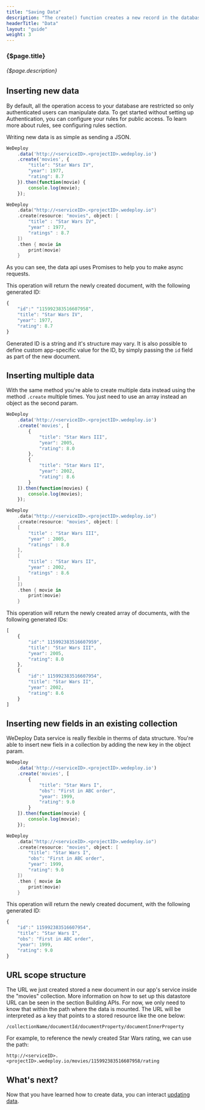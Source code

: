 ```yaml
---
title: "Saving Data"
description: "The create() function creates a new record in the database using the current attributes. It then returns the newly saved object in the Promise response."
headerTitle: "Data"
layout: "guide"
weight: 3
---
```


### {$page.title}

###### {$page.description}

<article id="1">

## Inserting new data

<aside>

By default, all the operation access to your database are restricted so only authenticated users can manipulate data. To get started without setting up Authentication, you can configure your rules for public access. To learn more about rules, see configuring rules section.

</aside>

Writing new data is as simple as sending a JSON.

```javascript
WeDeploy
	.data('http://<serviceID>.<projectID>.wedeploy.io')
	.create('movies', {
		"title": "Star Wars IV",
		"year": 1977,
		"rating": 8.7
	}).then(function(movie) {
		console.log(movie);
	});
```
```swift
WeDeploy
	.data("http://<serviceID>.<projectID>.wedeploy.io")
	.create(resource: "movies", object: [
		"title" : "Star Wars IV",
		"year" : 1977,
		"ratings" : 8.7
	])
	.then { movie in
		print(movie)
	}
```

As you can see, the data api uses Promises to help you to make async requests.

This operation will return the newly created document, with the following generated ID:

```javascript
{
	"id":" "115992383516607958",
	"title": "Star Wars IV",
	"year": 1977,
	"rating": 8.7
}
```

Generated ID is a string and it's structure may vary. It is also possible to define custom app-specific value for the ID, by simply passing the `id` field as part of the new document.

</article>

<article id="2">

## Inserting multiple data

With the same method you're able to create multiple data instead using the method `.create` multiple times.
You just need to use an array instead an object as the second param.

```javascript
WeDeploy
	.data('http://<serviceID>.<projectID>.wedeploy.io')
	.create('movies', [
		{
			"title": "Star Wars III",
			"year": 2005,
			"rating": 8.0
		},
		{
			"title": "Star Wars II",
			"year": 2002,
			"rating": 8.6
		}
	]).then(function(movies) {
		console.log(movies);
	});
```
```swift
WeDeploy
	.data("http://<serviceID>.<projectID>.wedeploy.io")
	.create(resource: "movies", object: [
	[
		"title" : "Star Wars III",
		"year" : 2005,
		"ratings" : 8.0
	],
	[
		"title" : "Star Wars II",
		"year" : 2002,
		"ratings" : 8.6
	]
	])
	.then { movie in
		print(movie)
	}
```

This operation will return the newly created array of documents, with the following generated IDs:

```javascript
[
	{
		"id":" 115992383516607959",
		"title": "Star Wars III",
		"year": 2005,
		"rating": 8.0
	},
	{
		"id":" 115992383516607954",
		"title": "Star Wars II",
		"year": 2002,
		"rating": 8.6
	}
]
```

</article>

<article id="3">

## Inserting new fields in an existing collection

WeDeploy Data service is really flexible in therms of data structure. You're able to insert new fiels in a collection by adding the new key in the object param.

```javascript
WeDeploy
	.data('http://<serviceID>.<projectID>.wedeploy.io')
	.create('movies', [
		{
			"title": "Star Wars I",
			"obs": "First in ABC order",
			"year": 1999,
			"rating": 9.0
		}
	]).then(function(movie) {
		console.log(movie);
	});
```
```swift
WeDeploy
	.data("http://<serviceID>.<projectID>.wedeploy.io")
	.create(resource: "movies", object: [
		"title": "Star Wars I",
		"obs": "First in ABC order",
		"year": 1999,
		"rating": 9.0
	])
	.then { movie in
		print(movie)
	}
```

This operation will return the newly created document, with the following generated ID:

```javascript
{
	"id":" 115992383516607954",
	"title": "Star Wars I",
	"obs": "First in ABC order",
	"year": 1999,
	"rating": 9.0
}
```

</article>

<article id="4">

## URL scope structure

The URL we just created stored a new document in our app's service inside the "movies" collection. More information on how to set up this datastore URL can be seen in the section Building APIs. For now, we only need to know that within the path where the data is mounted. The URL will be interpreted as a key that points to a stored resource like the one below:

```text
/collectionName/documentId/documentProperty/documentInnerProperty
```

For example, to reference the newly created Star Wars rating, we can use the path:

```text
http://<serviceID>.<projectID>.wedeploy.io/movies/115992383516607958/rating
```

</article>

## What's next?

Now that you have learned how to create data, you can interact [updating data](/docs/data/updating-data.html).
